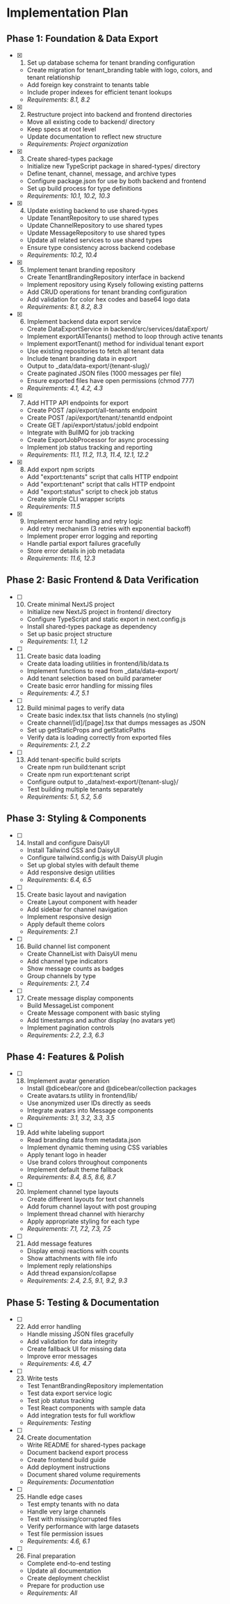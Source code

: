 # Implementation Plan

## Phase 1: Foundation & Data Export

- [x] 1. Set up database schema for tenant branding configuration
  - Create migration for tenant_branding table with logo, colors, and tenant relationship
  - Add foreign key constraint to tenants table
  - Include proper indexes for efficient tenant lookups
  - _Requirements: 8.1, 8.2_

- [x] 2. Restructure project into backend and frontend directories
  - Move all existing code to backend/ directory
  - Keep specs at root level
  - Update documentation to reflect new structure
  - _Requirements: Project organization_

- [x] 3. Create shared-types package
  - Initialize new TypeScript package in shared-types/ directory
  - Define tenant, channel, message, and archive types
  - Configure package.json for use by both backend and frontend
  - Set up build process for type definitions
  - _Requirements: 10.1, 10.2, 10.3_

- [x] 4. Update existing backend to use shared-types
  - Update TenantRepository to use shared types
  - Update ChannelRepository to use shared types
  - Update MessageRepository to use shared types
  - Update all related services to use shared types
  - Ensure type consistency across backend codebase
  - _Requirements: 10.2, 10.4_

- [x] 5. Implement tenant branding repository
  - Create TenantBrandingRepository interface in backend
  - Implement repository using Kysely following existing patterns
  - Add CRUD operations for tenant branding configuration
  - Add validation for color hex codes and base64 logo data
  - _Requirements: 8.1, 8.2, 8.3_

- [x] 6. Implement backend data export service
  - Create DataExportService in backend/src/services/dataExport/
  - Implement exportAllTenants() method to loop through active tenants
  - Implement exportTenant() method for individual tenant export
  - Use existing repositories to fetch all tenant data
  - Include tenant branding data in export
  - Output to _data/data-export/{tenant-slug}/
  - Create paginated JSON files (1000 messages per file)
  - Ensure exported files have open permissions (chmod 777)
  - _Requirements: 4.1, 4.2, 4.3_

- [x] 7. Add HTTP API endpoints for export
  - Create POST /api/export/all-tenants endpoint
  - Create POST /api/export/tenant/:tenantId endpoint
  - Create GET /api/export/status/:jobId endpoint
  - Integrate with BullMQ for job tracking
  - Create ExportJobProcessor for async processing
  - Implement job status tracking and reporting
  - _Requirements: 11.1, 11.2, 11.3, 11.4, 12.1, 12.2_

- [x] 8. Add export npm scripts
  - Add "export:tenants" script that calls HTTP endpoint
  - Add "export:tenant" script that calls HTTP endpoint
  - Add "export:status" script to check job status
  - Create simple CLI wrapper scripts
  - _Requirements: 11.5_

- [x] 9. Implement error handling and retry logic
  - Add retry mechanism (3 retries with exponential backoff)
  - Implement proper error logging and reporting
  - Handle partial export failures gracefully
  - Store error details in job metadata
  - _Requirements: 11.6, 12.3_

## Phase 2: Basic Frontend & Data Verification

- [ ] 10. Create minimal NextJS project
  - Initialize new NextJS project in frontend/ directory
  - Configure TypeScript and static export in next.config.js
  - Install shared-types package as dependency
  - Set up basic project structure
  - _Requirements: 1.1, 1.2_

- [ ] 11. Create basic data loading
  - Create data loading utilities in frontend/lib/data.ts
  - Implement functions to read from _data/data-export/
  - Add tenant selection based on build parameter
  - Create basic error handling for missing files
  - _Requirements: 4.7, 5.1_

- [ ] 12. Build minimal pages to verify data
  - Create basic index.tsx that lists channels (no styling)
  - Create channel/[id]/[page].tsx that dumps messages as JSON
  - Set up getStaticProps and getStaticPaths
  - Verify data is loading correctly from exported files
  - _Requirements: 2.1, 2.2_

- [ ] 13. Add tenant-specific build scripts
  - Create npm run build:tenant <tenant-slug> script
  - Create npm run export:tenant <tenant-slug> script
  - Configure output to _data/next-export/{tenant-slug}/
  - Test building multiple tenants separately
  - _Requirements: 5.1, 5.2, 5.6_

## Phase 3: Styling & Components

- [ ] 14. Install and configure DaisyUI
  - Install Tailwind CSS and DaisyUI
  - Configure tailwind.config.js with DaisyUI plugin
  - Set up global styles with default theme
  - Add responsive design utilities
  - _Requirements: 6.4, 6.5_

- [ ] 15. Create basic layout and navigation
  - Create Layout component with header
  - Add sidebar for channel navigation
  - Implement responsive design
  - Apply default theme colors
  - _Requirements: 2.1_

- [ ] 16. Build channel list component
  - Create ChannelList with DaisyUI menu
  - Add channel type indicators
  - Show message counts as badges
  - Group channels by type
  - _Requirements: 2.1, 7.4_

- [ ] 17. Create message display components
  - Build MessageList component
  - Create Message component with basic styling
  - Add timestamps and author display (no avatars yet)
  - Implement pagination controls
  - _Requirements: 2.2, 2.3, 6.3_

## Phase 4: Features & Polish

- [ ] 18. Implement avatar generation
  - Install @dicebear/core and @dicebear/collection packages
  - Create avatars.ts utility in frontend/lib/
  - Use anonymized user IDs directly as seeds
  - Integrate avatars into Message components
  - _Requirements: 3.1, 3.2, 3.3, 3.5_

- [ ] 19. Add white labeling support
  - Read branding data from metadata.json
  - Implement dynamic theming using CSS variables
  - Apply tenant logo in header
  - Use brand colors throughout components
  - Implement default theme fallback
  - _Requirements: 8.4, 8.5, 8.6, 8.7_

- [ ] 20. Implement channel type layouts
  - Create different layouts for text channels
  - Add forum channel layout with post grouping
  - Implement thread channel with hierarchy
  - Apply appropriate styling for each type
  - _Requirements: 7.1, 7.2, 7.3, 7.5_

- [ ] 21. Add message features
  - Display emoji reactions with counts
  - Show attachments with file info
  - Implement reply relationships
  - Add thread expansion/collapse
  - _Requirements: 2.4, 2.5, 9.1, 9.2, 9.3_

## Phase 5: Testing & Documentation

- [ ] 22. Add error handling
  - Handle missing JSON files gracefully
  - Add validation for data integrity
  - Create fallback UI for missing data
  - Improve error messages
  - _Requirements: 4.6, 4.7_

- [ ] 23. Write tests
  - Test TenantBrandingRepository implementation
  - Test data export service logic
  - Test job status tracking
  - Test React components with sample data
  - Add integration tests for full workflow
  - _Requirements: Testing_

- [ ] 24. Create documentation
  - Write README for shared-types package
  - Document backend export process
  - Create frontend build guide
  - Add deployment instructions
  - Document shared volume requirements
  - _Requirements: Documentation_

- [ ] 25. Handle edge cases
  - Test empty tenants with no data
  - Handle very large channels
  - Test with missing/corrupted files
  - Verify performance with large datasets
  - Test file permission issues
  - _Requirements: 4.6, 6.1_

- [ ] 26. Final preparation
  - Complete end-to-end testing
  - Update all documentation
  - Create deployment checklist
  - Prepare for production use
  - _Requirements: All_